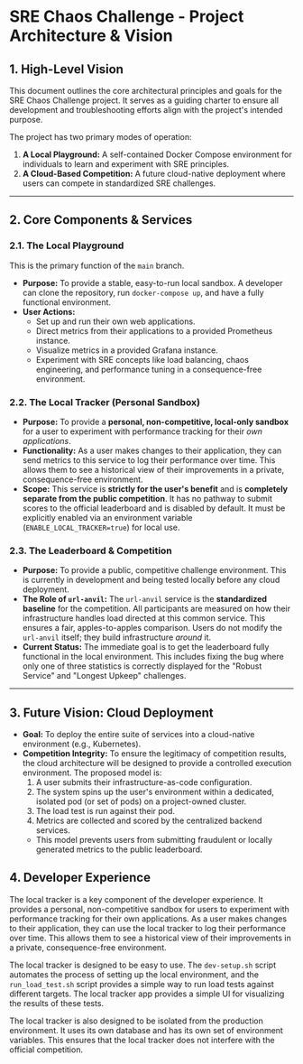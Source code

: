 # SRE Chaos Challenge - Project Architecture & Vision

## 1. High-Level Vision

This document outlines the core architectural principles and goals for the SRE Chaos Challenge project. It serves as a guiding charter to ensure all development and troubleshooting efforts align with the project's intended purpose.

The project has two primary modes of operation:
1.  **A Local Playground:** A self-contained Docker Compose environment for individuals to learn and experiment with SRE principles.
2.  **A Cloud-Based Competition:** A future cloud-native deployment where users can compete in standardized SRE challenges.

---

## 2. Core Components & Services

### 2.1. The Local Playground

This is the primary function of the `main` branch.

-   **Purpose:** To provide a stable, easy-to-run local sandbox. A developer can clone the repository, run `docker-compose up`, and have a fully functional environment.
-   **User Actions:**
    -   Set up and run their own web applications.
    -   Direct metrics from their applications to a provided Prometheus instance.
    -   Visualize metrics in a provided Grafana instance.
    -   Experiment with SRE concepts like load balancing, chaos engineering, and performance tuning in a consequence-free environment.

### 2.2. The Local Tracker (Personal Sandbox)

-   **Purpose:** To provide a **personal, non-competitive, local-only sandbox** for a user to experiment with performance tracking for their *own applications*.
-   **Functionality:** As a user makes changes to their application, they can send metrics to this service to log their performance over time. This allows them to see a historical view of their improvements in a private, consequence-free environment.
-   **Scope:** This service is **strictly for the user's benefit** and is **completely separate from the public competition**. It has no pathway to submit scores to the official leaderboard and is disabled by default. It must be explicitly enabled via an environment variable (`ENABLE_LOCAL_TRACKER=true`) for local use.

### 2.3. The Leaderboard & Competition

-   **Purpose:** To provide a public, competitive challenge environment. This is currently in development and being tested locally before any cloud deployment.
-   **The Role of `url-anvil`:** The `url-anvil` service is the **standardized baseline** for the competition. All participants are measured on how their infrastructure handles load directed at this common service. This ensures a fair, apples-to-apples comparison. Users do not modify the `url-anvil` itself; they build infrastructure *around* it.
-   **Current Status:** The immediate goal is to get the leaderboard fully functional in the local environment. This includes fixing the bug where only one of three statistics is correctly displayed for the "Robust Service" and "Longest Upkeep" challenges.

---

## 3. Future Vision: Cloud Deployment

-   **Goal:** To deploy the entire suite of services into a cloud-native environment (e.g., Kubernetes).
-   **Competition Integrity:** To ensure the legitimacy of competition results, the cloud architecture will be designed to provide a controlled execution environment. The proposed model is:
    1.  A user submits their infrastructure-as-code configuration.
    2.  The system spins up the user's environment within a dedicated, isolated pod (or set of pods) on a project-owned cluster.
    3.  The load test is run against their pod.
    4.  Metrics are collected and scored by the centralized backend services.
    -   This model prevents users from submitting fraudulent or locally generated metrics to the public leaderboard.

## 4. Developer Experience

The local tracker is a key component of the developer experience. It provides a personal, non-competitive sandbox for users to experiment with performance tracking for their own applications. As a user makes changes to their application, they can use the local tracker to log their performance over time. This allows them to see a historical view of their improvements in a private, consequence-free environment.

The local tracker is designed to be easy to use. The `dev-setup.sh` script automates the process of setting up the local environment, and the `run_load_test.sh` script provides a simple way to run load tests against different targets. The local tracker app provides a simple UI for visualizing the results of these tests.

The local tracker is also designed to be isolated from the production environment. It uses its own database and has its own set of environment variables. This ensures that the local tracker does not interfere with the official competition.
